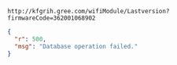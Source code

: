 `http://kfgrih.gree.com/wifiModule/Lastversion?firmwareCode=362001068902`

```json
{
  "r": 500,
  "msg": "Database operation failed."
}
```